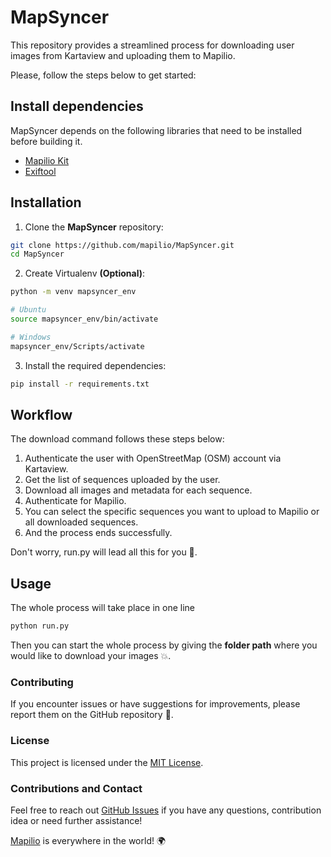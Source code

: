 # MapSyncer

This repository provides a streamlined process for downloading user images from Kartaview and uploading them to Mapilio.<br>

Please, follow the steps below to get started:

## Install dependencies

MapSyncer depends on the following libraries that need to be installed before building it.<br>

* [Mapilio Kit](https://github.com/mapilio/mapilio-kit)
* [Exiftool](https://exiftool.org/install.html)

## Installation

1. Clone the **MapSyncer** repository:

```bash
git clone https://github.com/mapilio/MapSyncer.git
cd MapSyncer
```

2. Create Virtualenv **(Optional)**:

```bash
python -m venv mapsyncer_env

# Ubuntu 
source mapsyncer_env/bin/activate

# Windows
mapsyncer_env/Scripts/activate
```

3. Install the required dependencies:

```bash 
pip install -r requirements.txt
```

## Workflow
The download command follows these steps below:

1. Authenticate the user with OpenStreetMap (OSM) account via Kartaview.
2. Get the list of sequences uploaded by the user.
3. Download all images and metadata for each sequence.
4. Authenticate for Mapilio.
5. You can select the specific sequences you want to upload to Mapilio or all downloaded sequences.
6. And the process ends successfully.

Don't worry, run.py will lead all this for you 💫. 

## Usage

The whole process will take place in one line 

```bash
python run.py
```

Then you can start the whole process by giving the **folder path** where you would like to download your images 💥.

### Contributing

If you encounter issues or have suggestions for improvements, please report them on the GitHub repository 🚀.

### License

This project is licensed under the [MIT License](https://github.com/mapilio/MapSyncer?tab=MIT-1-ov-file).

### Contributions and Contact
Feel free to reach out [GitHub Issues]() if you have any questions, contribution idea or need further assistance!<br>

[Mapilio](https://mapilio.com/) is everywhere in the world! 🌍

